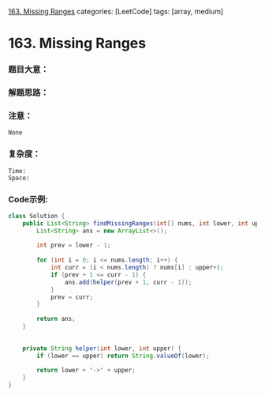 [163. Missing Ranges](https://leetcode.com/problems/missing-ranges/)
categories: [LeetCode]
tags: [array, medium] 
# 163. Missing Ranges

### 题目大意：
    
### 解题思路：

### 注意：
    None
### 复杂度：
    Time:
    Space: 
### Code示例:
```Java
class Solution {
    public List<String> findMissingRanges(int[] nums, int lower, int upper) {
        List<String> ans = new ArrayList<>();
        
        int prev = lower - 1;
        
        for (int i = 0; i <= nums.length; i++) {
            int curr = (i < nums.length) ? nums[i] : upper+1;
            if (prev + 1 <= curr - 1) {
                ans.add(helper(prev + 1, curr - 1));
            }
            prev = curr;
        }
        
        return ans;
    }
    
    
    private String helper(int lower, int upper) {
        if (lower == upper) return String.valueOf(lower);
        
        return lower + "->" + upper;
    }
}
```
